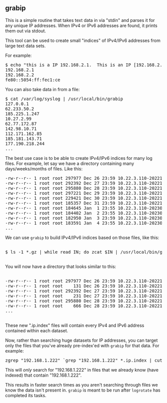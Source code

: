 
grabip
------

This is a simple routine that takes text data in via "stdin" and parses it for any unique IP addresses.  When IPv4 or IPv6 addresses are found, it prints them out via stdout.  

This tool can be used to create small "indices" of IPv4/IPv6 addresses from large text data sets.

For example:

<pre>
$ echo "this is a IP 192.168.2.1.  This is an IP [192.168.2.2].  Here's some IPv6 stuff fe80::5054:ff:fec1:ce" | /usr/local/bin/grabip
192.168.2.1
192.168.2.2
fe80::5054:ff:fec1:ce
</pre>


You can also take data in from a file: 

<pre>
$ cat /var/log/syslog | /usr/local/bin/grabip
127.0.0.1
62.233.50.2
185.225.1.247
10.27.2.99
62.77.172.87
142.98.10.71
112.171.162.85
185.181.143.71
177.190.218.244
...
</pre>

The best use case is to be able to create IPv4/IPv6 indices for many log files.  For example,  let say
we have a directory containing many days/weeks/months of files.  Like this:

<pre>
-rw-r--r-- 1 root root 297977 Dec 26 23:59 10.22.3.110-20221226.log.gz
-rw-r--r-- 1 root root 292392 Dec 27 23:59 10.22.3.110-20221227.log.gz
-rw-r--r-- 1 root root 295880 Dec 28 23:59 10.22.3.110-20221228.log.gz
-rw-r--r-- 1 root root 297221 Dec 29 23:59 10.22.3.110-20221229.log.gz
-rw-r--r-- 1 root root 229421 Dec 30 23:59 10.22.3.110-20221230.log.gz
-rw-r--r-- 1 root root 185357 Dec 31 23:59 10.22.3.110-20221231.log.gz
-rw-r--r-- 1 root root 184645 Jan  1 23:55 10.22.3.110-20230101.log.gz
-rw-r--r-- 1 root root 184402 Jan  2 23:55 10.22.3.110-20230102.log.gz
-rw-r--r-- 1 root root 182950 Jan  3 23:59 10.22.3.110-20230103.log.gz
-rw-r--r-- 1 root root 183591 Jan  4 23:55 10.22.3.110-20230104.log.gz
...
</pre>

We can use ``grabip`` to build IPv4/IPv6 indices based on those files, like this:

<pre>

$ ls -1 *.gz | while read IN; do zcat $IN | /usr/local/bin/grabip > $IN.ip.index; done

</pre>

You will now have a directory that looks similar to this:

<pre>

-rw-r--r-- 1 root root 297977 Dec 26 23:59 10.22.3.110-20221226.log.gz
-rw-r--r-- 1 root root    131 Dec 26 23:59 10.22.3.110-20221226.log.gz.ip.index
-rw-r--r-- 1 root root 292392 Dec 27 23:59 10.22.3.110-20221227.log.gz
-rw-r--r-- 1 root root    231 Dec 27 23:59 10.22.3.110-20221227.log.gz.ip.index
-rw-r--r-- 1 root root 295880 Dec 28 23:59 10.22.3.110-20221228.log.gz
-rw-r--r-- 1 root root    666 Dec 28 23:59 10.22.3.110-20221228.log.gz.ip.index
...

</pre>

These new ".ip.index" files will contain every IPv4 and IPv6 address contained within each
dataset. 

Now, rather than searching huge datasets for IP addresses, you can target only the files that
you've already pre-index'ed with ``grabip`` for that data.  For example:

<pre>
zgrep "192.168.1.222" `grep "192.168.1.222" *.ip.index | cut -d':' -f1 | sed 's/\.ip\.index//g'`
</pre>

This will _only_ search for "192.168.1.222" in files that we already know (have indexed) that
contain "192.168.1.222".

This results in faster search times as you aren't searching through files we know the data isn't present in. ``grabip`` is meant to be run after ``logrotate`` has completed its tasks. 

